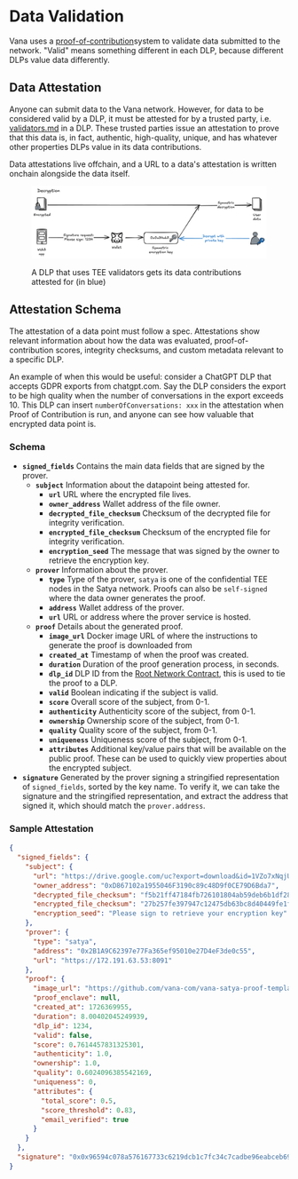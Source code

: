 # Data Validation

Vana uses a [proof-of-contribution](../../core-concepts/key-elements/proof-of-contribution/ "mention")system to validate data submitted to the network. "Valid" means something different in each DLP, because different DLPs value data differently.&#x20;

## Data Attestation

Anyone can submit data to the Vana network. However, for data to be considered valid by a DLP, it must be attested for by a trusted party, i.e. [validators.md](../../core-concepts/roles/validators.md "mention") in a DLP. These trusted parties issue an attestation to prove that this data is, in fact, authentic, high-quality, unique, and has whatever other properties DLPs value in its data contributions.&#x20;

Data attestations live offchain, and a URL to a data's attestation is written onchain alongside the data itself.&#x20;

<figure><img src="../../.gitbook/assets/image (7).png" alt=""><figcaption><p>A DLP that uses TEE validators gets its data contributions attested for (in blue)</p></figcaption></figure>

## Attestation Schema

The attestation of a data point must follow a spec. Attestations show relevant information about how the data was evaluated, proof-of-contribution scores, integrity checksums, and custom metadata relevant to a specific DLP.

An example of when this would be useful: consider a ChatGPT DLP that accepts GDPR exports from chatgpt.com. Say the DLP considers the export to be high quality when the number of conversations in the export exceeds 10. This DLP can insert `numberOfConversations: xxx` in the attestation when Proof of Contribution is run, and anyone can see how valuable that encrypted data point is.

### Schema

* **`signed_fields`** Contains the main data fields that are signed by the prover.
  * **`subject`** Information about the datapoint being attested for.
    * **`url`** URL where the encrypted file lives.
    * **`owner_address`** Wallet address of the file owner.
    * **`decrypted_file_checksum`** Checksum of the decrypted file for integrity verification.
    * **`encrypted_file_checksum`** Checksum of the encrypted file for integrity verification.
    * **`encryption_seed`** The message that was signed by the owner to retrieve the encryption key.
  * **`prover`** Information about the prover.
    * **`type`** Type of the prover, `satya` is one of the confidential TEE nodes in the Satya network. Proofs can also be `self-signed` where the data owner generates the proof.
    * **`address`** Wallet address of the prover.
    * **`url`** URL or address where the prover service is hosted.
  * **`proof`** Details about the generated proof.
    * **`image_url`** Docker image URL of where the instructions to generate the proof is downloaded from
    * **`created_at`** Timestamp of when the proof was created.
    * **`duration`** Duration of the proof generation process, in seconds.
    * **`dlp_id`** DLP ID from the [Root Network Contract](../smart-contracts.md#root-network-contract), this is used to tie the proof to a DLP.
    * **`valid`** Boolean indicating if the subject is valid.
    * **`score`** Overall score of the subject, from 0-1.
    * **`authenticity`** Authenticity score of the subject, from 0-1.
    * **`ownership`** Ownership score of the subject, from 0-1.
    * **`quality`** Quality score of the subject, from 0-1.
    * **`uniqueness`** Uniqueness score of the subject, from 0-1.
    * **`attributes`** Additional key/value pairs that will be available on the public proof. These can be used to quickly view properties about the encrypted subject.
* **`signature`** Generated by the prover signing a stringified representation of `signed_fields`, sorted by the key name. To verify it, we can take the signature and the stringified representation, and extract the address that signed it, which should match the `prover.address`.

### Sample Attestation

```json
{
  "signed_fields": {
    "subject": {
      "url": "https://drive.google.com/uc?export=download&id=1VZo7xNqjUwZq-JLdQ8w0pyYcygOIkz43",
      "owner_address": "0xD867102a1955046F3190c89c48D9f0CE79D6Bda7",
      "decrypted_file_checksum": "f5b21ff47184fb726101804ab59deb6b1df28c160b47bec03121489f356ef6a9",
      "encrypted_file_checksum": "27b257fe397947c12475db63bc8d40449fe1ff128ef15ab676ab95b7f371c6f1",
      "encryption_seed": "Please sign to retrieve your encryption key"
    },
    "prover": {
      "type": "satya",
      "address": "0x2B1A9C62397e77Fa365ef95010e27D4eF3de0c55",
      "url": "https://172.191.63.53:8091"
    },
    "proof": {
      "image_url": "https://github.com/vana-com/vana-satya-proof-template/releases/download/v20/gsc-my-proof-20.tar.gz",
      "proof_enclave": null,
      "created_at": 1726369955,
      "duration": 8.00402045249939,
      "dlp_id": 1234,
      "valid": false,
      "score": 0.7614457831325301,
      "authenticity": 1.0,
      "ownership": 1.0,
      "quality": 0.6024096385542169,
      "uniqueness": 0,
      "attributes": {
        "total_score": 0.5,
        "score_threshold": 0.83,
        "email_verified": true
      }
    }
  },
  "signature": "0x0x96594c078a576167733c6219dcb1c7fc34c7cadbe96eabceb695b995405c90ed7923954a7891661cd2cc7c7050582c0c5dfb995922b6e6f817d2a42beef69d181b"
}
```
